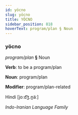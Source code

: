 ```yaml
---
id: yöcno
slug: yöcno
title: YÖCNO
sidebar_position: 818
hoverText: program/plan § Noun
---
```


### yöcno

*program/plan* **§** Noun

**Verb**: to be a program/plan

**Noun**: program/plan

**Modifier**: program/plan-related

Hindi  [joːd͡ʒ.n̪äː]

*Indo-Iranian Language Family*